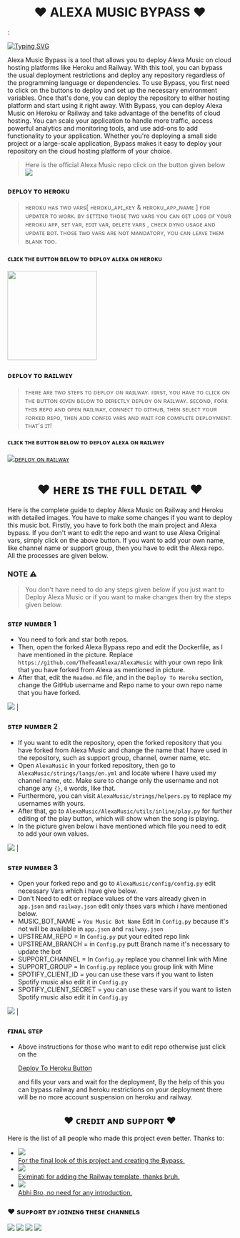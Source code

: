 <h1 align="center"><b>❤️ ALEXA MUSIC BYPASS ❤️</b></h1>:
<!-- Your title -->

[![Typing SVG](https://readme-typing-svg.herokuapp.com?color=000000&lines=-%3E+Subscribe+Jankari+Ki+Duniya;-%3E+Join+Alexa;-%3E+Make+Sure+To+Star+This+Project;-%3E+It+Is+Aleax+Music+Bypass;-%3E+No+Account+Suspension;-%3E+Myself+Asad+Ali+From+Pakistan;-%3E+Anesthesia+Is+My+Carrier)](https://git.io/typing-svg)

<!-- Your badges
You can use the website to generate badges: https://shields.io/
-->
Alexa Music Bypass is a tool that allows you to deploy Alexa Music on cloud hosting platforms like Heroku and Railway. With this tool, you can bypass the usual deployment restrictions and deploy any repository regardless of the programming language or dependencies.
To use Bypass, you first need to click on the buttons to deploy and set up the necessary environment variables. Once that's done, you can deploy the repository to either hosting platform and start using it right away.
With Bypass, you can deploy Alexa Music on Heroku or Railway and take advantage of the benefits of cloud hosting. You can scale your application to handle more traffic, access powerful analytics and monitoring tools, and use add-ons to add functionality to your application.
Whether you're deploying a small side project or a large-scale application, Bypass makes it easy to deploy your repository on the cloud hosting platform of your choice.
> Here is the official Alexa Music repo click on the button given below
<a href="https://github.com/TheTeamAlexa/AlexaMusic"><img src="https://img.shields.io/badge/Alexa-Music%20Official-blue.svg?style=for-the-badge&logo=GitHub"></a>

<h3 id="heroku"> ᴅᴇᴘʟᴏʏ ᴛᴏ ʜᴇʀᴏᴋᴜ</h4>

> ʜᴇʀᴏᴋᴜ ʜᴀs ᴛᴡᴏ ᴠᴀʀs[ ʜᴇʀᴏᴋᴜ_ᴀᴘɪ_ᴋᴇʏ & ʜᴇʀᴏᴋᴜ_ᴀᴘᴘ_ɴᴀᴍᴇ ] ғᴏʀ ᴜᴘᴅᴀᴛᴇʀ ᴛᴏ ᴡᴏʀᴋ. 
> ʙʏ sᴇᴛᴛɪɴɢ ᴛʜᴏsᴇ ᴛᴡᴏ ᴠᴀʀs ʏᴏᴜ ᴄᴀɴ ɢᴇᴛ ʟᴏɢs ᴏғ ʏᴏᴜʀ ʜᴇʀᴏᴋᴜ ᴀᴘᴘ, sᴇᴛ ᴠᴀʀ, ᴇᴅɪᴛ ᴠᴀʀ, ᴅᴇʟᴇᴛᴇ ᴠᴀʀs , ᴄʜᴇᴄᴋ ᴅʏɴᴏ ᴜsᴀɢᴇ ᴀɴᴅ ᴜᴘᴅᴀᴛᴇ ʙᴏᴛ. 
> ᴛʜᴏsᴇ ᴛᴡᴏ ᴠᴀʀs ᴀʀᴇ ɴᴏᴛ ᴍᴀɴᴅᴀᴛᴏʀʏ, ʏᴏᴜ ᴄᴀɴ ʟᴇᴀᴠᴇ ᴛʜᴇᴍ ʙʟᴀɴᴋ ᴛᴏᴏ. 

<h4> ᴄʟɪᴄᴋ ᴛʜᴇ ʙᴜᴛᴛᴏɴ ʙᴇʟᴏᴡ ᴛᴏ ᴅᴇᴘʟᴏʏ ᴀʟᴇxᴀ ᴏɴ ʜᴇʀᴏᴋᴜ</h4>    
<p><a href="https://dashboard.heroku.com/new?template=https%3A%2F%2Fgithub.com%2FAlexaMusic%2FAlexaMusic-Bypass"><img src="https://img.shields.io/badge/Deploy%20To%20Heroku-red?style=for-the-badge&logo=heroku" width="200"/></a></p>

### ᴅᴇᴘʟᴏʏ ᴛᴏ ʀᴀɪʟᴡᴇʏ

> ᴛʜᴇʀᴇ ᴀʀᴇ ᴛᴡᴏ sᴛᴇᴘs ᴛᴏ ᴅᴇᴘʟᴏʏ ᴏɴ ʀᴀɪʟᴡᴀʏ.
> ꜰɪʀsᴛ, ʏᴏᴜ ʜᴀᴠᴇ ᴛᴏ ᴄʟɪᴄᴋ ᴏɴ ᴛʜᴇ ʙᴜᴛᴛᴏɴ ɢɪᴠᴇɴ ʙᴇʟᴏᴡ ᴛᴏ ᴅɪʀᴇᴄᴛʟʏ ᴅᴇᴘʟᴏʏ ᴏɴ ʀᴀɪʟᴡᴀʏ.
> sᴇᴄᴏɴᴅ, ғᴏʀᴋ ᴛʜɪs ʀᴇᴘᴏ ᴀɴᴅ ᴏᴘᴇɴ ʀᴀɪʟᴡᴀʏ, ᴄᴏɴɴᴇᴄᴛ ᴛᴏ ɢɪᴛʜᴜʙ, ᴛʜᴇɴ sᴇʟᴇᴄᴛ ʏᴏᴜʀ ꜰᴏʀᴋᴇᴅ ʀᴇᴘᴏ, ᴛʜᴇɴ ᴀᴅᴅ ᴄᴏɴꜰɪɢ ᴠᴀʀs ᴀɴᴅ ᴡᴀɪᴛ ꜰᴏʀ ᴄᴏᴍᴘʟᴇᴛᴇ ᴅᴇᴘʟᴏʏᴍᴇɴᴛ. ᴛʜᴀᴛ's ɪᴛ!

<h4> ᴄʟɪᴄᴋ ᴛʜᴇ ʙᴜᴛᴛᴏɴ ʙᴇʟᴏᴡ ᴛᴏ ᴅᴇᴘʟᴏʏ ᴀʟᴇxᴀ ᴏɴ ʀᴀɪʟᴡᴇʏ</h4>

[![ᴅᴇᴘʟᴏʏ ᴏɴ ʀᴀɪʟᴡᴀʏ](https://railway.app/button.svg)]()
<br>

<h1 align="center"><b>❤️ ʜᴇʀᴇ ɪs ᴛʜᴇ ғᴜʟʟ ᴅᴇᴛᴀɪʟ ❤️</b></h1>
Here is the complete guide to deploy Alexa Music on Railway and Heroku with detailed images. You have to make some changes if you want to deploy this music bot. Firstly, you have to fork both the main project and Alexa bypass. If you don't want to edit the repo and want to use Alexa Original vars, simply click on the above button. If you want to add your own name, like channel name or support group, then you have to edit the Alexa repo. All the processes are given below.
<br>

### NOTE ⚠️
> You don't have need to do any steps given below if you just want to Deploy Alexa Music or if you want to make changes then try the steps given below.

### sᴛᴇᴘ ɴᴜᴍʙᴇʀ 1
- You need to fork and star both repos.
- Then, open the forked Alexa Bypass repo and edit the Dockerfile, as I have mentioned in the picture. Replace `https://github.com/TheTeamAlexa/AlexaMusic` with your own repo link that you have forked from Alexa as mentioned in picture.
- After that, edit the `Readme.md` file, and in the `Deploy To Heroku` section, change the GitHub username and Repo name to your own repo name that you have forked.

<a href="https://t.me/Jankari_Ki_Duniya"><img src="https://telegra.ph/file/083b270749997caf55e77.png"/></a> |

### sᴛᴇᴘ ɴᴜᴍʙᴇʀ 2
- If you want to edit the repository, open the forked repository that you have forked from Alexa Music and change the name that I have used in the repository, such as support group, channel, owner name, etc.
- Open `AlexaMusic` in your forked repository, then go to `AlexaMusic/strings/langs/en.yml` and locate where I have used my channel name, etc. Make sure to change only the username and not change any `{}`, `0` words, like that.
- Furthermore, you can visit `AlexaMusic/strings/helpers.py` to replace my usernames with yours.
- After that, go to `AlexaMusic/AlexaMusic/utils/inline/play.py` for further editing of the play button, which will show when the song is playing.
- In the picture given below i have mentioned which file you need to edit to add your own values.

<a href="https://t.me/Jankari_Ki_Duniya"><img src="https://telegra.ph/file/f316275042f51497d1074.png"/></a> |

### sᴛᴇᴘ ɴᴜᴍʙᴇʀ 3
- Open your forked repo and go to `AlexaMusic/config/config.py` edit necessary Vars which i have give below.
- Don't Need to edit or replace values of the vars already given in `app.json` and `railway.json` edit only thses vars which i have mentioned below.
- MUSIC_BOT_NAME =  `You Music Bot Name` Edit In `Config.py` because it's not will be available in `app.json` and `railway.json`
- UPSTREAM_REPO = In `Config.py` put your edited repo link
- UPSTREAM_BRANCH = in `Config.py` putt Branch name it's necessary to update the bot
- SUPPORT_CHANNEL = In `Config.py` replace you channel link with Mine 
- SUPPORT_GROUP = In `Config.py` replace you group link with Mine 
- SPOTIFY_CLIENT_ID = you can use these vars if you want to listen Spotify music also edit it in `Config.py` 
- SPOTIFY_CLIENT_SECRET = you can use these vars if you want to listen Spotify music also edit it in `Config.py`

<a href="https://t.me/Jankari_Ki_Duniya"><img src="https://telegra.ph/file/9eceaf53602dbbbc92d44.png"/></a> |

### ғɪɴᴀʟ sᴛᴇᴘ
- Above instructions for those who want to edit repo otherwise just click on the <p><a href="#heroku">Deploy To Heroku Button</a></p> and fills your vars and wait for the deployment, By the help of this you can bypass railway and heroku restrictions on your deployment there will be no more account suspension on heroku and railway.


<h2 align="center"><b>❤️ ᴄʀᴇᴅɪᴛ ᴀɴᴅ sᴜᴘᴘᴏʀᴛ ❤️</b></h2>
<p>Here is the list of all people who made this project even better. Thanks to:</p>
<ul>
  <li>
    <a href="https://t.me/Dr_Asad_Ali">
      <img src="https://img.shields.io/badge/Myself-Asad%20Ali-blue.svg?style=for-the-badge&logo=Telegram">
      <br>
      For the final look of this project and creating the Bypass.
    </a>
  </li>
  <li>
    <a href="https://github.com/Eximinati">
      <img src="https://img.shields.io/badge/Eximinati-Thanks%20Bro-blue.svg?style=for-the-badge&logo=GitHub">
      <br>
      Eximinati for adding the Railway template, thanks bruh.
    </a>
  </li>
  <li>
    <a href="https://t.me/VeNom_HaiN_HuM">
      <img src="https://img.shields.io/badge/Venom-Bhai%20OP-blue.svg?style=for-the-badge&logo=Telegram">
      <br>
      Abhi Bro, no need for any introduction.
    </a>
  </li>
</ul>

### ❤️ sᴜᴘᴘᴏʀᴛ ʙʏ ᴊᴏɪɴɪɴɢ ᴛʜᴇsᴇ ᴄʜᴀɴɴᴇʟs
<a href="https://t.me/Alexa_BotUpdates"><img src="https://img.shields.io/badge/Join-Telegram%20Channel-red.svg?logo=Telegram"></a>
<a href="https://t.me/Shayri_Music_Lovers"><img src="https://img.shields.io/badge/Join-Telegram%20Group-blue.svg?logo=telegram"></a>
<a href="https://t.me/Give_Me_Heart"><img src="https://img.shields.io/badge/Give-Me%20Heart-blue.svg?logo=telegram"></a>
<a href="https://t.me/Alexa_Help"><img src="https://img.shields.io/badge/Give-Me%20Heart-blue.svg?logo=telegram"></a>
